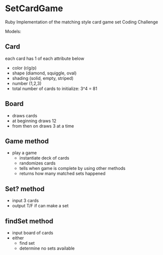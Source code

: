 # SetCardGame
Ruby Implementation of the matching style card game set
Coding Challenge

Models:

## Card
each card has 1 of each attribute below
* color (r/g/p)
* shape (diamond, squiggle, oval)
* shading (solid, empty, striped)
* number (1,2,3)
* total number of cards to initialize: 3^4 = 81

## Board
* draws cards
* at beginning draws 12
* from then on draws 3 at a time

## Game method
* play a game
  * instantiate deck of cards
  * randomizes cards
  * tells when game is complete by using other methods
  * returns how many matched sets happened

## Set? method
* input 3 cards
* output T/F if can make a set

## findSet method
* input board of cards
* either
    * find set
    * determine no sets available
